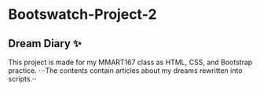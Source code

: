 # Bootswatch-Project-2
## Dream Diary ✨
This project is made for my MMART167 class as HTML, CSS, and Bootstrap practice.
⋅⋅⋅The contents contain articles about my dreams rewritten into scripts.⋅⋅

